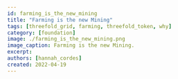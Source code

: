 ```yaml
---
id: farming_is_the_new_mining
title: "Farming is the new Mining"
tags: [threefold_grid, farming, threefold_token, why]
category: [foundation]
image: ./farming_is_the_new_mining.png
image_caption: Farming is the new Mining.
excerpt: 
authors: [hannah_cordes]
created: 2022-04-19
---
```

